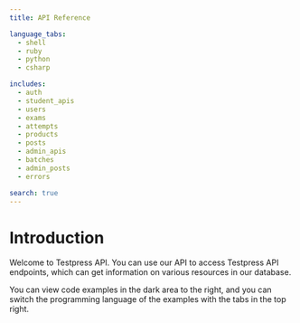 ```yaml
---
title: API Reference

language_tabs:
  - shell
  - ruby
  - python
  - csharp

includes:
  - auth
  - student_apis
  - users
  - exams
  - attempts
  - products
  - posts
  - admin_apis
  - batches
  - admin_posts
  - errors

search: true
---
```


# Introduction

Welcome to Testpress API. You can use our API to access Testpress API endpoints, which can get information on various resources in our database.

You can view code examples in the dark area to the right, and you can switch the programming language of the examples with the tabs in the top right.

